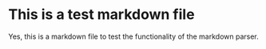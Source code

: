 # This is a test markdown file

Yes, this is a markdown file to test the functionality of the markdown parser.
